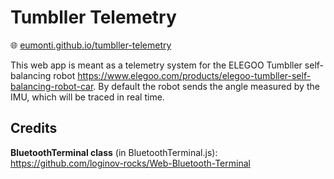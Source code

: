 # Tumbller Telemetry
🌐 [eumonti.github.io/tumbller-telemetry](https://eumonti.github.io/tumbller-telemetry/)

This web app is meant as a telemetry system for the ELEGOO Tumbller self-balancing robot https://www.elegoo.com/products/elegoo-tumbller-self-balancing-robot-car.
By default the robot sends the angle measured by the IMU, which will be traced in real time.
## Credits
**BluetoothTerminal class** (in BluetoothTerminal.js): https://github.com/loginov-rocks/Web-Bluetooth-Terminal